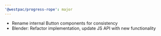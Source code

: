```yaml
---
'@westpac/progress-rope': major
---
```


- Rename internal Button components for consistency
- Blender: Refactor implementation, update JS API with new functionality
